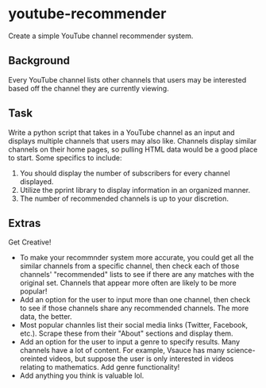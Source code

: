 # youtube-recommender
Create a simple YouTube channel recommender system.

## Background
Every YouTube channel lists other channels that users may be interested based off the channel they are currently viewing.

## Task
Write a python script that takes in a YouTube channel as an input and displays multiple channels that users may also like.
Channels display similar channels on their home pages, so pulling HTML data would be a good place to start. 
Some specifics to include:
1. You should display the number of subscribers for every channel displayed.
2. Utilize the pprint library to display information in an organized manner. 
3. The number of recommended channels is up to your discretion.

## Extras
Get Creative! 
* To make your recommnder system more accurate, you could get all the similar channels from a specific channel, then check each of those channels' "recommended" lists to see if there are any matches with the original set. Channels that appear more often are likely to be more popular!
* Add an option for the user to input more than one channel, then check to see if those channels share any recommended channels. The more data, the better.
* Most popular channles list their social media links (Twitter, Facebook, etc.). Scrape these from their "About" sections and display them.
* Add an option for the user to input a genre to specify results. Many channels have a lot of content. For example, Vsauce has many science-oreinted videos, but suppose the user is only interested in videos relating to mathematics. Add genre functionality!
* Add anything you think is valuable lol.
